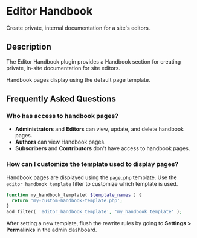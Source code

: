 # Editor Handbook

Create private, internal documentation for a site's editors.

## Description

The Editor Handbook plugin provides a Handbook section for creating private, in-site documentation for site editors.

Handbook pages display using the default page template.

## Frequently Asked Questions

### Who has access to handbook pages?
- **Administrators** and **Editors** can view, update, and delete handbook pages.
- **Authors** can view Handbook pages.
- **Subscribers** and **Contributors** don't have access to handbook pages.

### How can I customize the template used to display pages?
Handbook pages are displayed using the `page.php` template. Use the `editor_handbook_template` filter to customize which template is used.

```php
function my_handbook_template( $template_names ) {
  return 'my-custom-handbook-template.php';
}
add_filter( 'editor_handbook_template', 'my_handbook_template' );
```

After setting a new template, flush the rewrite rules by going to **Settings > Permalinks** in the admin dashboard.
